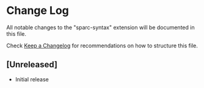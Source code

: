 # Change Log

All notable changes to the "sparc-syntax" extension will be documented in this file.

Check [Keep a Changelog](http://keepachangelog.com/) for recommendations on how to structure this file.

## [Unreleased]

- Initial release